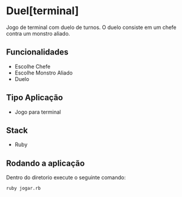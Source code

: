# Duel[terminal]

Jogo de terminal com duelo de turnos. O duelo consiste em um chefe contra um monstro aliado.

## Funcionalidades

* Escolhe Chefe
* Escolhe Monstro Aliado
* Duelo

## Tipo Aplicação

* Jogo para terminal

## Stack

* Ruby

## Rodando a aplicação

Dentro do diretorio execute o seguinte comando:
````bash
ruby jogar.rb
````
